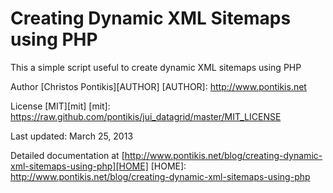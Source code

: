 Creating Dynamic XML Sitemaps using PHP
========================================

This a simple script useful to create dynamic XML sitemaps using PHP

Author [Christos Pontikis][AUTHOR]
[AUTHOR]: http://www.pontikis.net

License [MIT][mit]
[mit]: https://raw.github.com/pontikis/jui_datagrid/master/MIT_LICENSE

Last updated: March 25, 2013

Detailed documentation at [http://www.pontikis.net/blog/creating-dynamic-xml-sitemaps-using-php][HOME]
[HOME]: http://www.pontikis.net/blog/creating-dynamic-xml-sitemaps-using-php